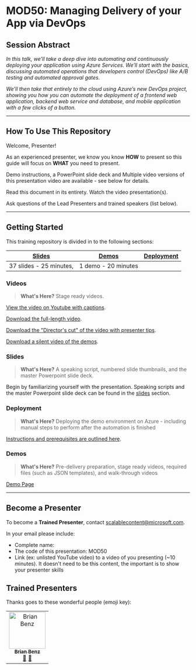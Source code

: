 # MOD50: Managing Delivery of your App via DevOps

## Session Abstract

*In this talk, we’ll take a deep dive into automating and continuously deploying your application using Azure Services. We’ll start with the basics, discussing automated operations that developers control (DevOps) like A/B testing and automated approval gates.*

*We’ll then take that entirely to the cloud using Azure’s new DevOps project, showing you how you can automate the deployment of a frontend web application, backend web service and database, and mobile application with a few clicks of a button.*

---

## How To Use This Repository

Welcome, Presenter!

As an experienced presenter, we know you know **HOW** to present so this guide will focus on **WHAT** you need to present.

Demo instructions, a PowerPoint slide deck and Multiple video versions of this presentation video are available - see below for details.

Read this document in its entirety.
Watch the video presentation(s).

Ask questions of the Lead Presenters and trained speakers (list below).

---

## Getting Started

This training repository is divided in to the following sections:

| [Slides](slides/README.md) | [Demos](/mod50/demos/README.md) | [Deployment](/mod50/deployment/README.md) | 
|--------|-------|------------|
| 37 slides - 25 minutes, | 1 demo - 20 minutes

### **Videos**

>**What's Here?** Stage ready videos.

 [View the video on Youtube with captions](https://globaleventcdn.blob.core.windows.net/assets/mod/mod50/video/mod50sessionrecordingTTT-2019-10-07.mp4).

 [Download the full-length video](https://globaleventcdn.blob.core.windows.net/assets/mod/mod50/video/mod50sessionrecordingTTT-2019-10-07.mp4).

[Download the "Director's cut" of the video with presenter tips](https://globaleventcdn.blob.core.windows.net/assets/mod/mod50/video/mod50directorscutTTT-2019-10-07%20-%20Copy.mp4).

[Download a silent video of the demos](https://globaleventcdn.blob.core.windows.net/assets/mod/mod50/video/mod50TTTSilentDemo2019-10-07.mp4).


### **Slides**

>**What's Here?** A speaking script, numbered slide thumbnails, and the master Powerpoint slide deck.

Begin by familiarizing yourself with the presentation. Speaking scripts and the master Powerpoint slide deck can be found in the [slides](slides/README.md) section.
 
### **Deployment**

>**What's Here?** Deploying the demo environment on Azure - including manual steps to perform after the automation is finished

[Instructions and prerequisites are outlined here](deployment/README.md). 


 
### **Demos**

>**What's Here?** Pre-delivery preparation, stage ready videos, required files (such as JSON templates), and walk-through videos

[Demo Page](demos/README.md)

---

## Become a Presenter

To become a **Trained Presenter**, contact scalablecontent@microsoft.com. 

In your email please include:

- Complete name:
- The code of this presentation: MOD50
- Link (ex: unlisted YouTube video) to a video of you presenting (~10 minutes).
It doesn't need to be this content, the important is to show your presenter skills

## Trained Presenters

Thanks goes to these wonderful people (emoji key):

<!-- ALL-CONTRIBUTORS-LIST:START - Do not remove or modify this section --> <!-- prettier-ignore --> <table> <tr> <td align="center"><a href="https://medium.com/@bbenz/"> <img src="https://avatars2.githubusercontent.com/u/2809036?s=400&v=4" width="100px;" alt="Brian Benz"/><br /> <sub><b>Brian Benz</b></sub></a><br /> <a href="https://github.com/bbenz/ignite-tour-fy20/commits?author=bbenz" title="talk">📢</a> <a href="https://github.com/bbenz/ignite-tour-fy20/commits?author=bbenz" title="Documentation">📖</a> </td> </tr></table> <!-- ALL-CONTRIBUTORS-LIST:END -->
